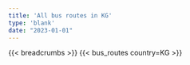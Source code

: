 ```yaml
---
title: 'All bus routes in KG'
type: 'blank'
date: "2023-01-01"
---
```


{{< breadcrumbs >}}
{{< bus_routes country=KG >}}

